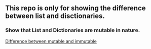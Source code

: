 ## This repo is only for showing the difference between list and disctionaries.
### Show that List and Dictionaries are mutable in nature.
<a href="https://www.edureka.co/blog/java-mutable-and-immutable-objects/">Difference between mutable and immutable</a><br>
